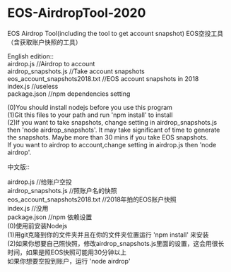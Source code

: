 # EOS-AirdropTool-2020
EOS Airdrop Tool(including the tool to get account snapshot) EOS空投工具（含获取账户快照的工具）  

English edition::  
airdrop.js //Airdrop to account  
airdrop_snapshots.js //Take account snapshots  
eos_account_snapshots2018.txt //EOS account snapshots in 2018  
index.js //useless  
package.json //npm dependencies setting  

(0)You should install nodejs before you use this program  
(1)Git this files to your path and run 'npm install' to install  
(2)If you want to take snapshots, change setting in airdrop_snapshots.js then 'node airdrop_snapshots'. It may take significant of time to generate the snapshots. Maybe more than 30 mins if you take EOS snapshots.  
If you want to airdrop to account,change setting in airdrop.js then 'node airdrop'.  

中文版::  

airdrop.js //给账户空投  
airdrop_snapshots.js //照账户名的快照  
eos_account_snapshots2018.txt //2018年拍的EOS账户快照  
index.js //没用  
package.json //npm 依赖设置  
(0)使用前安装Nodejs  
(1)用git克隆到你的文件夹并且在你的文件夹位置运行 'npm install' 来安装  
(2)如果你想要自己照快照，修改airdrop_snapshots.js里面的设置，这会用很长时间，如果是照EOS快照可能用30分钟以上  
如果你想要空投到账户，运行 'node airdrop'  
